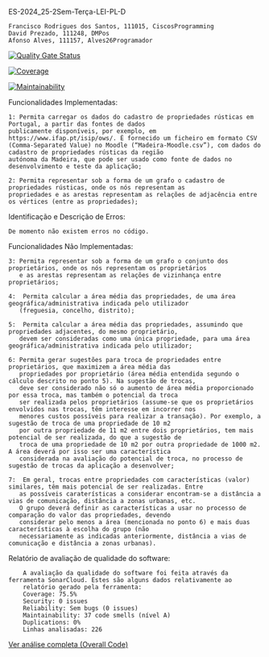 ES-2024_25-2Sem-Terça-LEI-PL-D
   
    Francisco Rodrigues dos Santos, 111015, CiscosProgramming
    David Prezado, 111248, DMPos
    Afonso Alves, 111157, Alves26Programador

[![Quality Gate Status](https://sonarcloud.io/api/project_badges/measure?project=ES-Projeto_ES-2024_25-2Sem-Terca-LEI-PL-D&metric=alert_status)](https://sonarcloud.io/dashboard?id=ES-Projeto_ES-2024_25-2Sem-Terca-LEI-PL-D)

[![Coverage](https://sonarcloud.io/api/project_badges/measure?project=ES-Projeto_ES-2024_25-2Sem-Terca-LEI-PL-D&metric=coverage)](https://sonarcloud.io/dashboard?id=ES-Projeto_ES-2024_25-2Sem-Terca-LEI-PL-D)

[![Maintainability](https://sonarcloud.io/api/project_badges/measure?project=ES-Projeto_ES-2024_25-2Sem-Terca-LEI-PL-D&metric=sqale_rating)](https://sonarcloud.io/dashboard?id=ES-Projeto_ES-2024_25-2Sem-Terca-LEI-PL-D)

Funcionalidades Implementadas:
    
    1: Permita carregar os dados do cadastro de propriedades rústicas em Portugal, a partir das fontes de dados
    publicamente disponíveis, por exemplo, em https://www.ifap.pt/isip/ows/. É fornecido um ficheiro em formato CSV
    (Comma-Separated Value) no Moodle (“Madeira-Moodle.csv”), com dados do cadastro de propriedades rústicas da região
    autónoma da Madeira, que pode ser usado como fonte de dados no desenvolvimento e teste da aplicação;

    2: Permita representar sob a forma de um grafo o cadastro de propriedades rústicas, onde os nós representam as
    propriedades e as arestas representam as relações de adjacência entre os vértices (entre as propriedades);


Identificação e Descrição de Erros:
    
    De momento não existem erros no código.


Funcionalidades Não Implementadas:

    3: Permita representar sob a forma de um grafo o conjunto dos proprietários, onde os nós representam os proprietários
       e as arestas representam as relações de vizinhança entre proprietários;

    4:  Permita calcular a área média das propriedades, de uma área geográfica/administrativa indicada pelo utilizador
       (freguesia, concelho, distrito);

    5:  Permita calcular a área média das propriedades, assumindo que propriedades adjacentes, do mesmo proprietário,
       devem ser consideradas como uma única propriedade, para uma área geográfica/administrativa indicada pelo utilizador;

    6: Permita gerar sugestões para troca de propriedades entre proprietários, que maximizem a área média das
       propriedades por proprietário (área média entendida segundo o cálculo descrito no ponto 5). Na sugestão de trocas,
       deve ser considerado não só o aumento de área média proporcionado por essa troca, mas também o potencial da troca
       ser realizada pelos proprietários (assume-se que os proprietários envolvidos nas trocas, têm interesse em incorrer nos
       menores custos possíveis para realizar a transação). Por exemplo, a sugestão de troca de uma propriedade de 10 m2
       por outra propriedade de 11 m2 entre dois proprietários, tem mais potencial de ser realizada, do que a sugestão de
       troca de uma propriedade de 10 m2 por outra propriedade de 1000 m2. A área deverá por isso ser uma característica
       considerada na avaliação do potencial de troca, no processo de sugestão de trocas da aplicação a desenvolver;

    7:  Em geral, trocas entre propriedades com características (valor) similares, têm mais potencial de ser realizadas. Entre
       as possíveis caraterísticas a considerar encontram-se a distância a vias de comunicação, distância a zonas urbanas, etc.
       O grupo deverá definir as características a usar no processo de comparação do valor das propriedades, devendo
       considerar pelo menos a área (mencionada no ponto 6) e mais duas características à escolha do grupo (não
       necessariamente as indicadas anteriormente, distância a vias de comunicação e distância a zonas urbanas).

Relatório de avaliação de qualidade do software:

        A avaliação da qualidade do software foi feita através da ferramenta SonarCloud. Estes são alguns dados relativamente ao
        relatório gerado pela ferramenta:
        Coverage: 75.5% 
        Security: 0 issues
        Reliability: Sem bugs (0 issues)
        Maintainability: 37 code smells (nível A)
        Duplications: 0%
        Linhas analisadas: 226
[Ver análise completa (Overall Code)](https://sonarcloud.io/summary/overall?id=ES-Projeto_ES-2024_25-2Sem-Terca-LEI-PL-D)

  

